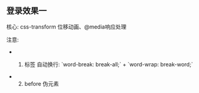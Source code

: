 ## 登录效果一
核心: css-transform 位移动画、@media响应处理

注意:
- 1. <p> 标签 自动换行: `word-break: break-all;` + `word-wrap: break-word;`
- 2. before 伪元素
